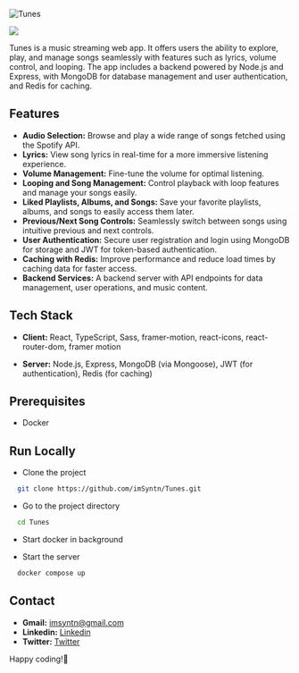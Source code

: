 ![Tunes](https://raw.githubusercontent.com/imSyntn/tttt/refs/heads/main/Screenshot_2024-11-12_235056-removebg-preview.png)

![](https://user-images.githubusercontent.com/74038190/212284100-561aa473-3905-4a80-b561-0d28506553ee.gif)

Tunes is a music streaming web app. It offers users the ability to explore, play, and manage songs seamlessly with features such as lyrics, volume control, and looping. The app includes a backend powered by Node.js and Express, with MongoDB for database management and user authentication, and Redis for caching.
## Features

- **Audio Selection:** Browse and play a wide range of songs fetched using the Spotify API.
- **Lyrics:** View song lyrics in real-time for a more immersive listening experience.
- **Volume Management:** Fine-tune the volume for optimal listening.
- **Looping and Song Management:** Control playback with loop features and manage your songs easily.
- **Liked Playlists, Albums, and Songs:** Save your favorite playlists, albums, and songs to easily access them later.
- **Previous/Next Song Controls:** Seamlessly switch between songs using intuitive previous and next controls.
- **User Authentication:** Secure user registration and login using MongoDB for storage and JWT for token-based authentication.
- **Caching with Redis:** Improve performance and reduce load times by caching data for faster access.
- **Backend Services:** A backend server with API endpoints for data management, user operations, and music content.


## Tech Stack

- **Client:** React, TypeScript, Sass, framer-motion, react-icons, react-router-dom, framer motion

- **Server:** Node.js, Express, MongoDB (via Mongoose), JWT (for authentication), Redis (for caching)

## Prerequisites

- Docker


## Run Locally

- Clone the project

```bash
  git clone https://github.com/imSyntn/Tunes.git
```

- Go to the project directory

```bash
  cd Tunes
```

- Start docker in background

- Start the server

```bash
  docker compose up
```


## Contact

- **Gmail:** [imsyntn@gmail.com](imsyntn@gmail.com)
- **Linkedin:**  [Linkedin](https://www.linkedin.com/in/imsyntn)
- **Twitter:** [Twitter](https://x.com/imsyntn)

Happy coding!🚀